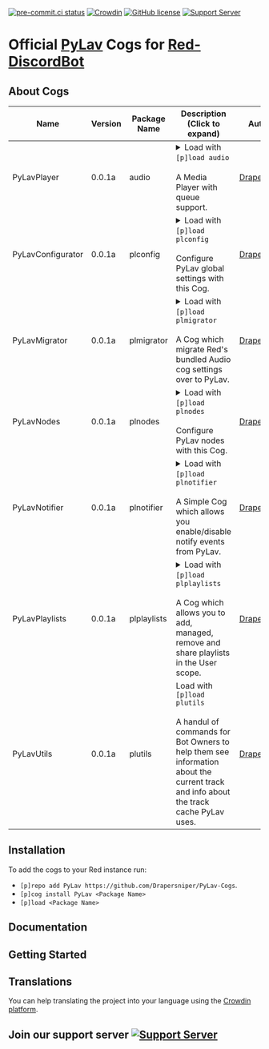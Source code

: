 [![pre-commit.ci status](https://results.pre-commit.ci/badge/github/Drapersniper/Audio/master.svg)](https://results.pre-commit.ci/latest/github/Drapersniper/Audio/master)
[![Crowdin](https://badges.crowdin.net/mediaplayer/localized.svg)](https://crowdin.com/project/mediaplayer)
[![GitHub license](https://img.shields.io/github/license/Drapersniper/Py-Lav.svg)](https://github.com/Drapersniper/Py-Lav/blob/master/LICENSE)
[![Support Server](https://img.shields.io/discord/970987707834720266)](https://discord.com/invite/Sjh2TSCYQB)

# Official [PyLav](https://github.com/Drapersniper/Py-Lav) Cogs for [Red-DiscordBot](https://github.com/Cog-Creators/Red-DiscordBot)

About Cogs
---------------------------

| Name              | Version | Package Name | Description (Click to expand)                                                                                                                                                                                                                                                                                                                                                                                                                                                    | Authors                                         |
|-------------------|---------|--------------|----------------------------------------------------------------------------------------------------------------------------------------------------------------------------------------------------------------------------------------------------------------------------------------------------------------------------------------------------------------------------------------------------------------------------------------------------------------------------------|-------------------------------------------------|
| PyLavPlayer       | 0.0.1a  | audio        | <details><summary>Load with `[p]load audio`<br/><br/>A Media Player with queue support.<br/></summary><br/>**Slash support**:True<br/>**2 Context menus**:User and message<br/><br/>Installing this cog will replace the bundled Audio cog, to revert this simply uninstall this cog.<br/><br/>With support for player history, playlist enqueuing, multiple source searches, multiple queries per command, seek, pause, stop, disconnect, summon, queue repeat</details>        | [Drapersniper](https://github.com/Drapersniper) |
| PyLavConfigurator | 0.0.1a  | plconfig     | <details><summary>Load with `[p]load plconfig`<br/><br/>Configure PyLav global settings with this Cog.<br/></summary><br/>Used to change toggle the status and behaviour of the managed node as well as changing the localtracks folder.</details>                                                                                                                                                                                                                               | [Drapersniper](https://github.com/Drapersniper) |
| PyLavMigrator     | 0.0.1a  | plmigrator   | <details><summary>Load with `[p]load plmigrator`<br/><br/>A Cog which migrate Red's bundled Audio cog settings over to PyLav.<br/></summary><br/>This Cog migrates all playlists, shared global and server settings, with the exception of the per server maximum volume<br/>**DO NOT RUN** run the migration command if you already been used PyLav cogs for a while as it will replace any existing conflicting setting with the values from the Audio cog settings.</details> | [Drapersniper](https://github.com/Drapersniper) |
| PyLavNodes        | 0.0.1a  | plnodes      | <details><summary>Load with `[p]load plnodes`<br/><br/>Configure PyLav nodes with this Cog.<br/></summary><br/>This Cog allows you to add, managed and remove additional nodes from PyLav.</details>                                                                                                                                                                                                                                                                             | [Drapersniper](https://github.com/Drapersniper) |
| PyLavNotifier     | 0.0.1a  | plnotifier   | <details><summary>Load with `[p]load plnotifier`<br/><br/>A Simple Cog which allows you enable/disable notify events from PyLav.<br/></summary><br/>This Cog allows you to granuraly disable/enable events so that they are sent to the specified channel in your Discord server, useful for server owners who wish to see when a user takes a certain action in PyLav such as enqueueing tracks.</details>                                                                      | [Drapersniper](https://github.com/Drapersniper) |
| PyLavPlaylists    | 0.0.1a  | plplaylists  | <details><summary>Load with `[p]load plplaylists`<br/><br/>A Cog which allows you to add, managed, remove and share playlists in the User scope.<br/></summary><br/>Playlists created using this Cog can be shared across servers and support all inputs supported by PyLav.</details>                                                                                                                                                                                           | [Drapersniper](https://github.com/Drapersniper) |
| PyLavUtils        | 0.0.1a  | plutils      | <summary>Load with `[p]load plutils`<br/><br/>A handul of commands for Bot Owners to help them see information about the current track and info about the track cache PyLav uses.</summary>                                                                                                                                                                                                                                                                                      | [Drapersniper](https://github.com/Drapersniper) |


Installation
---------------------------
To add the cogs to your Red instance run:
- `[p]repo add PyLav https://github.com/Drapersniper/PyLav-Cogs`.
- `[p]cog install PyLav <Package Name>`
- `[p]load <Package Name>`

Documentation
---------------------------

Getting Started
-------------------------------------

Translations
------------------------------------
You can help translating the project into your language using the [Crowdin platform](https://crowdin.com/project/mediaplayer).

## Join our support server [![Support Server](https://img.shields.io/discord/970987707834720266?style=social)](https://discord.com/invite/Sjh2TSCYQB)
